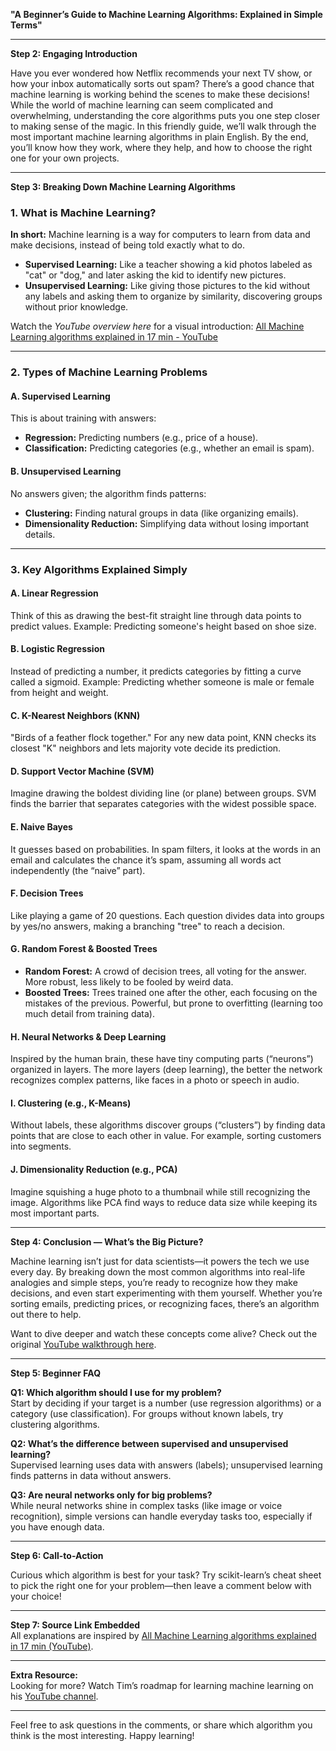 **"A Beginner’s Guide to Machine Learning Algorithms: Explained in Simple Terms"**

---

**Step 2: Engaging Introduction**

Have you ever wondered how Netflix recommends your next TV show, or how your inbox automatically sorts out spam? There’s a good chance that machine learning is working behind the scenes to make these decisions! While the world of machine learning can seem complicated and overwhelming, understanding the core algorithms puts you one step closer to making sense of the magic. In this friendly guide, we’ll walk through the most important machine learning algorithms in plain English. By the end, you’ll know how they work, where they help, and how to choose the right one for your own projects.

---

**Step 3: Breaking Down Machine Learning Algorithms**

### 1. What is Machine Learning?  
**In short:** Machine learning is a way for computers to learn from data and make decisions, instead of being told exactly what to do.  
- **Supervised Learning:** Like a teacher showing a kid photos labeled as "cat" or "dog," and later asking the kid to identify new pictures.  
- **Unsupervised Learning:** Like giving those pictures to the kid without any labels and asking them to organize by similarity, discovering groups without prior knowledge.

Watch the *YouTube overview here* for a visual introduction: [All Machine Learning algorithms explained in 17 min - YouTube](https://www.youtube.com/watch?v=E0Hmnixke2g)

---

### 2. Types of Machine Learning Problems

#### **A. Supervised Learning**  
This is about training with answers:
- **Regression:** Predicting numbers (e.g., price of a house).
- **Classification:** Predicting categories (e.g., whether an email is spam).

#### **B. Unsupervised Learning**  
No answers given; the algorithm finds patterns:
- **Clustering:** Finding natural groups in data (like organizing emails).
- **Dimensionality Reduction:** Simplifying data without losing important details.

---

### 3. Key Algorithms Explained Simply

#### **A. Linear Regression**  
Think of this as drawing the best-fit straight line through data points to predict values. Example: Predicting someone's height based on shoe size.

#### **B. Logistic Regression**  
Instead of predicting a number, it predicts categories by fitting a curve called a sigmoid. Example: Predicting whether someone is male or female from height and weight.

#### **C. K-Nearest Neighbors (KNN)**  
"Birds of a feather flock together." For any new data point, KNN checks its closest "K" neighbors and lets majority vote decide its prediction.

#### **D. Support Vector Machine (SVM)**  
Imagine drawing the boldest dividing line (or plane) between groups. SVM finds the barrier that separates categories with the widest possible space.

#### **E. Naive Bayes**  
It guesses based on probabilities. In spam filters, it looks at the words in an email and calculates the chance it’s spam, assuming all words act independently (the “naive” part).

#### **F. Decision Trees**  
Like playing a game of 20 questions. Each question divides data into groups by yes/no answers, making a branching "tree" to reach a decision.

#### **G. Random Forest & Boosted Trees**  
- **Random Forest:** A crowd of decision trees, all voting for the answer. More robust, less likely to be fooled by weird data.
- **Boosted Trees:** Trees trained one after the other, each focusing on the mistakes of the previous. Powerful, but prone to overfitting (learning too much detail from training data).

#### **H. Neural Networks & Deep Learning**  
Inspired by the human brain, these have tiny computing parts (“neurons”) organized in layers. The more layers (deep learning), the better the network recognizes complex patterns, like faces in a photo or speech in audio.

#### **I. Clustering (e.g., K-Means)**  
Without labels, these algorithms discover groups (“clusters”) by finding data points that are close to each other in value. For example, sorting customers into segments.

#### **J. Dimensionality Reduction (e.g., PCA)**  
Imagine squishing a huge photo to a thumbnail while still recognizing the image. Algorithms like PCA find ways to reduce data size while keeping its most important parts.

---

**Step 4: Conclusion — What’s the Big Picture?**

Machine learning isn’t just for data scientists—it powers the tech we use every day. By breaking down the most common algorithms into real-life analogies and simple steps, you’re ready to recognize how they make decisions, and even start experimenting with them yourself. Whether you’re sorting emails, predicting prices, or recognizing faces, there’s an algorithm out there to help.

Want to dive deeper and watch these concepts come alive? Check out the original [YouTube walkthrough here](https://www.youtube.com/watch?v=E0Hmnixke2g).

---

**Step 5: Beginner FAQ**

**Q1: Which algorithm should I use for my problem?**  
Start by deciding if your target is a number (use regression algorithms) or a category (use classification). For groups without known labels, try clustering algorithms.

**Q2: What’s the difference between supervised and unsupervised learning?**  
Supervised learning uses data with answers (labels); unsupervised learning finds patterns in data without answers.

**Q3: Are neural networks only for big problems?**  
While neural networks shine in complex tasks (like image or voice recognition), simple versions can handle everyday tasks too, especially if you have enough data.

---

**Step 6: Call-to-Action**

Curious which algorithm is best for your task? Try scikit-learn’s cheat sheet to pick the right one for your problem—then leave a comment below with your choice!

---

**Step 7: Source Link Embedded**  
All explanations are inspired by [All Machine Learning algorithms explained in 17 min (YouTube)](https://www.youtube.com/watch?v=E0Hmnixke2g).

---

**Extra Resource:**  
Looking for more? Watch Tim’s roadmap for learning machine learning on his [YouTube channel](https://www.youtube.com/@timkuczera).

---

Feel free to ask questions in the comments, or share which algorithm you think is the most interesting. Happy learning!
